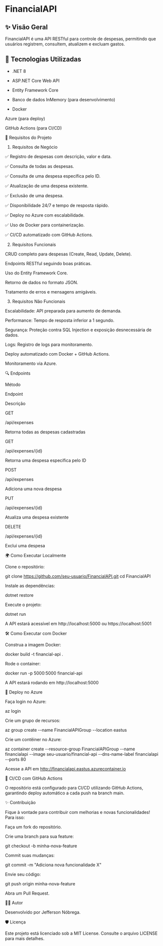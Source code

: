 # FinancialAPI

## ✨ Visão Geral

FinancialAPI é uma API RESTful para controle de despesas, permitindo que usuários registrem, consultem, atualizem e excluam gastos.

## 🔢 Tecnologias Utilizadas

 - .NET 8

 - ASP.NET Core Web API

 - Entity Framework Core

 - Banco de dados InMemory (para desenvolvimento)

 - Docker

Azure (para deploy)

GitHub Actions (para CI/CD)

📙 Requisitos do Projeto

1. Requisitos de Negócio

✅ Registro de despesas com descrição, valor e data.

✅ Consulta de todas as despesas.

✅ Consulta de uma despesa específica pelo ID.

✅ Atualização de uma despesa existente.

✅ Exclusão de uma despesa.

✅ Disponibilidade 24/7 e tempo de resposta rápido.

✅ Deploy no Azure com escalabilidade.

✅ Uso de Docker para containerização.

✅ CI/CD automatizado com GitHub Actions.

2. Requisitos Funcionais

CRUD completo para despesas (Create, Read, Update, Delete).

Endpoints RESTful seguindo boas práticas.

Uso do Entity Framework Core.

Retorno de dados no formato JSON.

Tratamento de erros e mensagens amigáveis.

3. Requisitos Não Funcionais

Escalabilidade: API preparada para aumento de demanda.

Performance: Tempo de resposta inferior a 1 segundo.

Segurança: Proteção contra SQL Injection e exposição desnecessária de dados.

Logs: Registro de logs para monitoramento.

Deploy automatizado com Docker + GitHub Actions.

Monitoramento via Azure.

🔍 Endpoints

Método

Endpoint

Descrição

GET

/api/expenses

Retorna todas as despesas cadastradas

GET

/api/expenses/{id}

Retorna uma despesa específica pelo ID

POST

/api/expenses

Adiciona uma nova despesa

PUT

/api/expenses/{id}

Atualiza uma despesa existente

DELETE

/api/expenses/{id}

Exclui uma despesa

🌍 Como Executar Localmente

Clone o repositório:

git clone https://github.com/seu-usuario/FinancialAPI.git
cd FinancialAPI

Instale as dependências:

dotnet restore

Execute o projeto:

dotnet run

A API estará acessível em http://localhost:5000 ou https://localhost:5001

🛠️ Como Executar com Docker

Construa a imagem Docker:

docker build -t financial-api .

Rode o container:

docker run -p 5000:5000 financial-api

A API estará rodando em http://localhost:5000

🚀 Deploy no Azure

Faça login no Azure:

az login

Crie um grupo de recursos:

az group create --name FinancialAPIGroup --location eastus

Crie um contêiner no Azure:

az container create --resource-group FinancialAPIGroup --name financialapi --image seu-usuario/financial-api --dns-name-label financialapi --ports 80

Acesse a API em http://financialapi.eastus.azurecontainer.io

🔄 CI/CD com GitHub Actions

O repositório está configurado para CI/CD utilizando GitHub Actions, garantindo deploy automático a cada push na branch main.

✨ Contribuição

Fique à vontade para contribuir com melhorias e novas funcionalidades! Para isso:

Faça um fork do repositório.

Crie uma branch para sua feature:

git checkout -b minha-nova-feature

Commit suas mudanças:

git commit -m "Adiciona nova funcionalidade X"

Envie seu código:

git push origin minha-nova-feature

Abra um Pull Request.

👨‍💻 Autor

Desenvolvido por Jefferson Nóbrega.

🛡️ Licença

Este projeto está licenciado sob a MIT License. Consulte o arquivo LICENSE para mais detalhes.